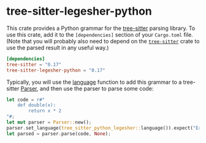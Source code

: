 # tree-sitter-legesher-python

This crate provides a Python grammar for the [tree-sitter][] parsing library.
To use this crate, add it to the `[dependencies]` section of your `Cargo.toml`
file. (Note that you will probably also need to depend on the
[`tree-sitter`][tree-sitter crate] crate to use the parsed result in any useful
way.)

```toml
[dependencies]
tree-sitter = "0.17"
tree-sitter-legesher-python = "0.17"
```

Typically, you will use the [language][language func] function to add this
grammar to a tree-sitter [Parser][], and then use the parser to parse some code:

```rust
let code = r#"
    def double(x):
        return x * 2
"#;
let mut parser = Parser::new();
parser.set_language(tree_sitter_python_legesher::language()).expect("Error loading Python grammar");
let parsed = parser.parse(code, None);
```

[language]: https://docs.rs/tree-sitter/*/tree_sitter/struct.Language.html
[language func]: https://docs.rs/tree-sitter-python/*/tree_sitter_python/fn.language.html
[parser]: https://docs.rs/tree-sitter/*/tree_sitter/struct.Parser.html
[tree-sitter]: https://tree-sitter.github.io/
[tree-sitter crate]: https://crates.io/crates/tree-sitter
